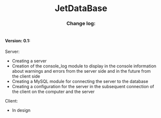 <center><h1> JetDataBase</h1></center>

<center><h3>Change log:</h3></center>

#

<h4>Version: 0.1:</h4>

Server:
- Creating a server
- Creation of the console_log module to display in the console information about warnings and errors from the server side and in the future from the client side
- Creating a MySQL module for connecting the server to the database
- Creating a configuration for the server in the subsequent connection of the client on the computer and the server

Client:

- In design

#